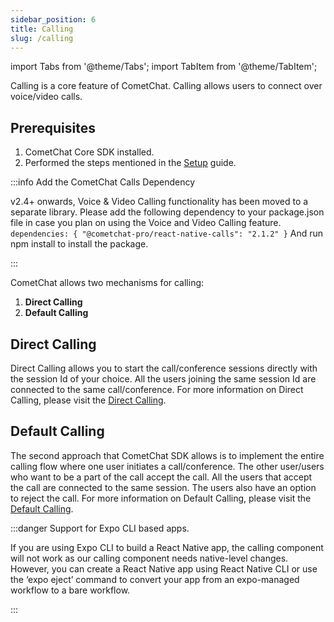 ```yaml
---
sidebar_position: 6
title: Calling
slug: /calling
---
```


import Tabs from '@theme/Tabs';
import TabItem from '@theme/TabItem';


Calling is a core feature of CometChat. Calling allows users to connect over voice/video calls.

## Prerequisites

1. CometChat Core SDK installed.
2. Performed the steps mentioned in the [Setup](./setup#calling-component-configuration) guide.

:::info Add the CometChat Calls Dependency

v2.4+ onwards, Voice & Video Calling functionality has been moved to a separate library. Please add the following dependency to your package.json file in case you plan on using the Voice and Video Calling feature.
`dependencies: { "@cometchat-pro/react-native-calls": "2.1.2" }`
And run npm install to install the package.

:::

CometChat allows two mechanisms for calling:

1. **Direct Calling**
2. **Default Calling**

## Direct Calling

Direct Calling allows you to start the call/conference sessions directly with the session Id of your choice. All the users joining the same session Id are connected to the same call/conference.
For more information on Direct Calling, please visit the [Direct Calling](./calling-direct-calling).

## Default Calling

The second approach that CometChat SDK allows is to implement the entire calling flow where one user initiates a call/conference. The other user/users who want to be a part of the call accept the call. All the users that accept the call are connected to the same session.
The users also have an option to reject the call.
For more information on Default Calling, please visit the [Default Calling](./calling-default-calling).

:::danger Support for Expo CLI based apps.

If you are using Expo CLI to build a React Native app, the calling component will not work as our calling component needs native-level changes. However, you can create a React Native app using React Native CLI or use the ‘expo eject’ command to convert your app from an expo-managed workflow to a bare workflow.

:::